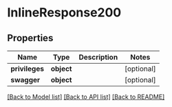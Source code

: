 # InlineResponse200

## Properties
Name | Type | Description | Notes
------------ | ------------- | ------------- | -------------
**privileges** | **object** |  | [optional] 
**swagger** | **object** |  | [optional] 

[[Back to Model list]](../README.md#documentation-for-models) [[Back to API list]](../README.md#documentation-for-api-endpoints) [[Back to README]](../README.md)


